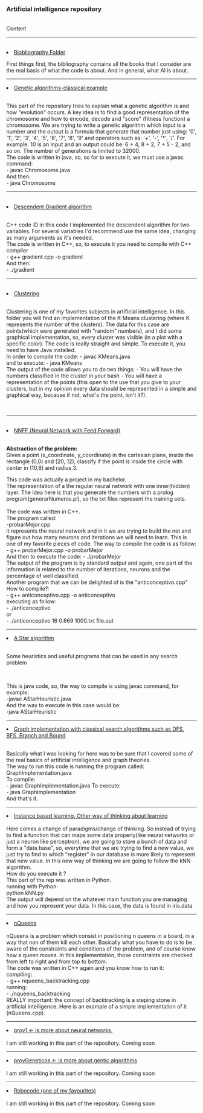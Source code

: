 <h3><b>Artificial intelligence repository</b></h3>
	<br>Content</br>
	<hr>
		<br>
		<li><a href="https://github.com/tusharchoudhary0003/AI/tree/master/Bibliography">Biobliography Folder</a>
		</li>
		<p>
			First things first, the bibliography contains all the books that I consider are the real basis
			of what the code is about. And in general, what AI is about.
		</p>
	</hr>
	<hr>
	<li><a href="https://github.com/tusharchoudhary0003/AI/tree/master/Genetic%20algorithm%20classical%20problem">
	Genetic algorithms-classical example</a>
	</li>
	<br>
	<p>	This part of the repository tries to explain what a genetic algorithm is and how "evolution" occurs.
		A key idea is to find a good representation of the chromosome and how to encode, decode and 
		"score" (fitness function) a chromosome.
		We are trying to write a genetic algorithm which input is a number and the outout is 
		a formula that generate that number just using: '0', '1', '2', '3', '4', '5', '6', '7', '8', '9' and
		operators such as: '+', '-', '*', '/'.
		For example: 10 is an input and an output could be: 6 + 4, 8 + 2, 7 + 5 - 2, and so on.
		The number of generations is limited to 32000.
		<br>
		The code is written in java, so, so far to execute it, we must use a javac command:
		<br>
			- javac Chromosome.java
		<br>
		And then:
		<br>
			- java Chromosome
		<br>
	</p>
	</hr>
	<hr>
	<br>
	<li><a href="https://github.com/tusharchoudhary0003/AI/tree/master/Descendent%20gradient">
	Descendent Gradient algorithm</a>
	</li>
	<br>
	<p>	C++ code :D 
		in this code I implemented the descendent algorithm for two variables.
		For several variables I'd recommend use the same idea, changing as many arguments as
		it's needed.
		<br>
		The code is written in C++, so, to execute it you need to compile with C++ compiler<br>
			- g++ gradient.cpp -o gradient
		<br>
		And then:
		<br>
			- ./gradient
		<br>
	</p> 
	</hr>
	<hr>
	<br>
	<li><a href="https://github.com/tusharchoudhary0003/AI/tree/master/K-means%20clustering">Clustering</a>
	</li>
	<br>
	<p>
		Clustering is one of my favorites subjects in artificial intelligence. In this folder you will find an implementation of the K-Means clustering (where K represents the number of the clusters). The data for this case are points(which were generated with "random" numbers), and I did some graphical implementation, so, every cluster was visible (in a plot with a specific color). The code is really straight and simple.
		To execute it, you need to have Java installed.
		<br>
		In order to compile the code:
			- javac KMeans.java
		<br>
		and to execute:
			- java KMeans
		<br>
		The output of the code allows you to do two things: 
			- You will have the numbers classified in the cluster in your bash
			- You will have a representation of the points (this open to the use that you give to your clusters, but in my opinion every data should be represented in a simple and graphical way, because if not, what's the point, isn't it?).
	</p>
	<br>	
	</hr>
	<hr>
		<br>
		<li>
			<a href="https://github.com/tusharchoudhary0003/AI/tree/master/Neural%20networks%20with%20feedforwarding%20(FFNNS)">NNFF (Neural Network with Feed Forward)</a>
		</li>
		<br>
		<p>
			<b>Abstraction of the problem:</b>  <br>
			Given a point (x_coordinate, y_coordinate) in the cartesian plane, inside the rectangle (0,0) and (20, 12), classify if the point is inside the circle with center in (10,8) and radius 3.
		</p>
		<p>
		This code was actually a project in my bachelor. <br>
		The representation of a the regular neural network with one inner(hidden) layer. 
		The idea here is that you generate the numbers with a prolog program(generarNumeros.pl), so the txt files represent the training sets. <br>
		<br>
		The code was written in C++.<br>
		The program called: <br>
			-probarMejor.cpp <br>
		it represents the neural network and in it we are trying to build the net and figure out how many neurons and iterations we will need to learn.
		This is one of my favorite pieces of code.
		The way to compile the code is as follow:<br>
			- g++ probarMejor.cpp -o probarMejor <br>
		And then to execute the code:
			- ./probarMejor<br>
		The output of the program is by standard output and again, one part of the information is related to the number of iterations, neurons and the percentage of well classified. 
		<br>
		Another program that we can be delighted of is the "anticonceptivo.cpp" <br>
		How to compile?:<br>
			- g++ anticonceptivo.cpp -o anticonceptivo
			<br>
		executing as follow:<br>
			- ./anticonceptivo <num - neuronas> <proporcion> <entrada> <salida>
			<br>
			or
			<br>
			- ./anticonceptivo 16 0.669 1000.txt file.out
		<br>
		</p>
	</hr>
	<hr>
			<li><a href="https://github.com/tusharchoudhary0003/AI/tree/master/a%20star">A Star algorithm</a>
			</li>
			<br>
			<p>
				Some heuristics and useful programs that can be used in any search problem
			</p>
			<br>
			<p>
				This is java code, so, the way to compile is using javac command, for example:
				<br>
					-javac AStarHeuristic.java
				<br>
				And the way to execute in this case would be:
				<br>
					-java AStarHeuristic
			</p>
	</hr>
	<hr>
		<li><a href="https://github.com/tusharchoudhary0003/AI/tree/master/dfsbfssearch">Graph implementation with classical search algorithms such as DFS, BFS, Branch and Bound </a>
		</li>
	<br>
	<p>
		Basically what I was looking for here was to be sure that I covered some of the real basics of artificial intelligence and graph theories.<br>
		The way to run this code is running the program called: GraphImplementation.java
	<br>
		To compile:<br>
			- javac GraphImplementation.java
		To execute:<br>
			- java GraphImplementation
			<br>
			And that's it.
	</p>
	</hr>
	<hr>
		<li><a href="https://github.com/tusharchoudhary0003/AI/tree/master/instance-based%20learning">Instance based learning. Other way of thinking about learning</a>
		</li>
	<br>
		Here comes a change of paradigms/change of thinking. So instead of trying to find a function that can maps some data properly(like neural networks or just a neuron like perceptron), we are going to store a bunch of data and form a "data base", so, everytime that we are trying to find a new value, we just try to find to which "register" in our database is more likely to represent that new value.
		In this new way of thinking we are going to follow the kNN algorithm.
	<br>
		How do you execute it ?
	<br>
		This part of the rep was written in Python.
	<br>
		running with Python:<br>
		python kNN.py
	<br>
		The output will depend on the whatever main function you are managing and how you represent your data. In this case, the data is found in iris.data
	</hr>
	<hr>
		<li><a href="https://github.com/tusharchoudhary0003/AI/tree/master/nQueens">nQueens</a>
		</li>
		<br>
		nQueens is a problem which consist in positioning n queens in a board, in a way that non of them kill each other. Basically what you have to do is to be aware of the constraints and conditions of the problem, and of course know how a queen moves. In this implementation, those constraints are checked from left to right and from top to bottom.
		<br>
		The code was written in C++ again and you know how to run it:
		<br>
		compiling: 
		<br>
			- g++ nqueens_backtracking.cpp
		<br>
		running:
		<br>
			- ./nqueens_backtracking
		<br>
		REALLY important: the concept of backtracking is a steping stone in artificial intelligence. Here is an example of a simple implementation of it (nQueens.cpp).
	</hr>
	<hr>
	<li><a href="https://github.com/tusharchoudhary0003/AI/tree/master/proy1">proy1 <- is more about neural networks.</a>
		</li>
		<br>I am still working in this part of the repository. Coming soon
	</hr>
	<hr>
	<li><a href="https://github.com/tusharchoudhary0003/AI/tree/master/proyGeneticos">proyGeneticos <- is more about gentic algorithms</a>
		</li>
		<br>I am still working in this part of the repository. Coming soon
	</hr>
	<hr>
	<li><a href="https://github.com/tusharchoudhary0003/AI/tree/master/robocode">Robocode (one of my favourites)</a>
		</li>
		<br>I am still working in this part of the repository. Coming soon
	</hr>

